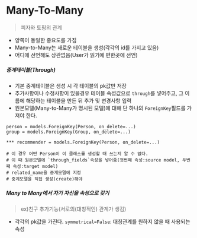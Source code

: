 # Many-To-Many
> 피자와 토핑의 관계

* 양쪽이 동일한 중요도를 가짐
* Many-to-Many는 새로운 테이블을 생성(각각의 id를 가지고 있음)
* 어디에 선언해도 상관없음(User가 읽기에 편한곳에 선언)

##### 중계테이블(Through)
* 기본 중계테이블은 생성 시 각 테이블의 pk값만 저장
* 추가사항이나 수정사항이 있을경우 테이블 속성값으로 `through`를 넣어주고, 그 이름에 해당하는 테이블을 만든 뒤 추가 및 변경사항 입력
* 원본모델(Many-to-Many가 명시된 모델)에 대해 단 하나의 `ForeignKey`필드를 가져야 한다.

```
person = models.ForeignKey(Person, on_delete=...)
group = models.ForeignKey(Group, on_delete=...)

*** recommender = models.ForeignKey(Person, on_delete=...)

# 이 경우 어떤 Person이 이 클래스를 생성할 때 쓰는지 알 수 없다.
# 이 때 원본모델에 `through_fields`속성을 넣어줌(첫번째 속성:source model, 두번째 속성:target model)
# related_name을 중계모델에 지정
# 중계모델을 직접 생성(create)해야
```

##### Many to Many에서 자기 자신을 속성으로 갖기
> ex)친구 추가기능(서로의(대칭적인) 관계가 생김)

* 각각의 pk값을 가진다.
`symmetrical=False`: 대칭관계를 원하지 않을 때 사용되는 속성

